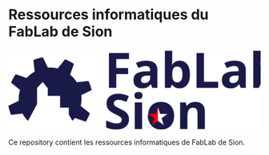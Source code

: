 # Ressources informatiques du FabLab de Sion

![Logo du FabLab](./logo/fablab.svg)

Ce repository contient les ressources informatiques de FabLab de Sion.
